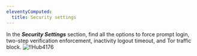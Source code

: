 ```yaml
---
eleventyComputed:
  title: Security settings
---
```

In the ***Security Settings*** section, find all the options to force prompt login, two-step verification enforcement, inactivity logout timeout, and Tor traffic block.
![!!Hub4176](https://cdnweb.devolutions.net/docs/docs_en_hub_Hub4176.png)

